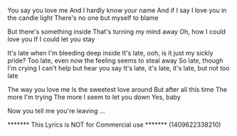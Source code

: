 You say you love me
And I hardly know your name
And if I say I love you in the candle light
There's no one but myself to blame

But there's something inside
That's turning my mind away
Oh, how I could love you
If I could let you stay

It's late when I'm bleeding deep inside
It's late, ooh, is it just my sickly pride?
Too late, even now the feeling seems to steal away
So late, though I'm crying I can't help but hear you say
It's late, it's late, it's late, but not too late

The way you love me
Is the sweetest love around
But after all this time
The more I'm trying
The more I seem to let you down
Yes, baby

Now you tell me you're leaving
...

******* This Lyrics is NOT for Commercial use *******
(1409622338210)